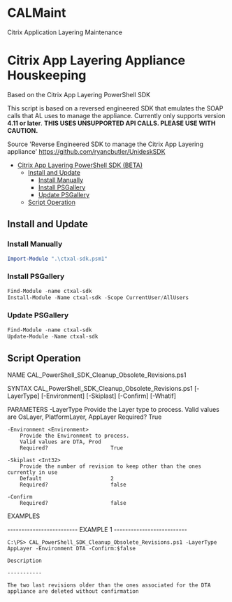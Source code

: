 # CALMaint
Citrix Application Layering Maintenance

# Citrix App Layering Appliance Houskeeping 
Based on the Citrix App Layering PowerShell SDK

This script is based on a reversed engineered SDK that emulates the SOAP calls that AL uses to manage the appliance.
Currently only supports version **4.11 or later**.  **THIS USES UNSUPPORTED API CALLS.  PLEASE USE WITH CAUTION.**

Source 'Reverse Engineered SDK to manage the Citrix App Layering appliance' https://github.com/ryancbutler/UnideskSDK

- [Citrix App Layering PowerShell SDK (BETA)](#citrix-app-layering-powershell-sdk--beta-)
  * [Install and Update](#install-and-update)
    + [Install Manually](#install-manually)
    + [Install PSGallery](#install-psgallery)
    + [Update PSGallery](#update-psgallery)
  * [Script Operation](#Script-Operation)

## Install and Update

### Install Manually

```powershell
Import-Module ".\ctxal-sdk.psm1"
```

### Install PSGallery

```powershell
Find-Module -name ctxal-sdk
Install-Module -Name ctxal-sdk -Scope CurrentUser/AllUsers
```

### Update PSGallery

```powershell
Find-Module -name ctxal-sdk
Update-Module -Name ctxal-sdk
```

## Script Operation

NAME
    CAL_PowerShell_SDK_Cleanup_Obsolete_Revisions.ps1

SYNTAX
    CAL_PowerShell_SDK_Cleanup_Obsolete_Revisions.ps1 [-LayerType] <LayerType> [-Environment] <Environment> [-Skiplast] <Int32> [-Confirm] [-Whatif]

PARAMETERS
    -LayerType <LayerType>
        Provide the Layer type to process.
        Valid values are OsLayer, PlatformLayer, AppLayer
        Required?                    True

    -Environment <Environment>
        Provide the Environment to process.
        Valid values are DTA, Prod
        Required?                    True

    -Skiplast <Int32>
        Provide the number of revision to keep other than the ones currently in use
        Default                      2   
        Required?                    false

    -Confirm
        Required?                    false


EXAMPLES

------------------------- EXAMPLE 1 --------------------------

    C:\PS> CAL_PowerShell_SDK_Cleanup_Obsolete_Revisions.ps1 -LayerType AppLayer -Environment DTA -Confirm:$false

    Description

    -----------

    The two last revisions older than the ones associated for the DTA appliance are deleted without confirmation